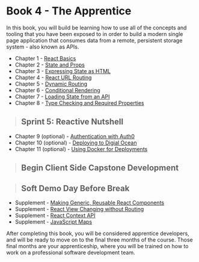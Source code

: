 # Book 4 - The Apprentice

In this book, you will build be learning how to use all of the concepts and tooling that you have been exposed to in order to build a modern single page application that consumes data from a remote, persistent storage system - also known as APIs.

* Chapter 1 - [React Basics](./chapters/REACT_BASICS.md)
* Chapter 2 - [State and Props](./chapters/COMPONENT_STATE_PROPS.md)
* Chapter 3 - [Expressing State as HTML](./chapters/REACT_STATE_EXPRESSION.md)
* Chapter 4 - [React URL Routing](./chapters/REACT_ROUTING.md)
* Chapter 5 - [Dynamic Routing](./chapters/REACT_DYNAMIC_ROUTING.md)
* Chapter 6 - [Conditional Rendering](./chapters/REACT_CONDITIONAL_RENDERING.md)
* Chapter 7 - [Loading State from an API](./chapters/REACT_INITIAL_STATE.md)
* Chapter 8 - [Type Checking and Required Properties](./chapters/REACT_TYPE_CHECKING.md)

> ## Sprint 5: Reactive Nutshell

* Chapter 9 (optional) - [Authentication with Auth0](https://auth0.com/blog/reactjs-authentication-tutorial/)
* Chapter 10 (optional) - [Deploying to Digial Ocean](./chapters/DIGITAL_OCEAN.md)
* Chapter 11 (optional) - [Using Docker for Deployments](./chapters/DOCKER_INTRO.md)

> ## **Begin Client Side Capstone Development**

> ## Soft Demo Day Before Break

* Supplement - [Making Generic, Reusable React Components](./chapters/REACT_REUSABLE_COMPONENTS.md)
* Supplement - [React View Changing without Routing](./chapters/REACT_DYNAMIC_ROUTING.md)
* Supplement - [React Context API](./chapters/REACT_CONTEXT_API.md)
* Supplement - [JavaScript Maps](./chapters/JS_MAPS.md)

After completing this book, you will be considered apprentice developers, and will be ready to move on to the final three months of the course. Those final months are your apprenticeship, where you will be trained on how to work on a professional software development team.
